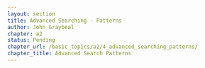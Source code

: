 ```yaml
---
layout: section
title: Advanced Searching - Patterns
author: John Graybeal
chapter: a2
status: Pending
chapter_url: /basic_topics/a2/4_advanced_searching_patterns/
chapter_title: Advanced Search Patterns
---
```

